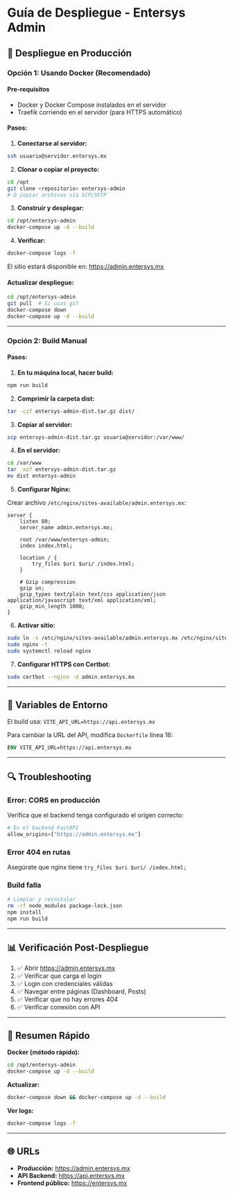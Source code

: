 # Guía de Despliegue - Entersys Admin

## 🚀 Despliegue en Producción

### Opción 1: Usando Docker (Recomendado)

#### Pre-requisitos
- Docker y Docker Compose instalados en el servidor
- Traefik corriendo en el servidor (para HTTPS automático)

#### Pasos:

1. **Conectarse al servidor:**
```bash
ssh usuario@servidor.entersys.mx
```

2. **Clonar o copiar el proyecto:**
```bash
cd /opt
git clone <repositorio> entersys-admin
# O copiar archivos via SCP/SFTP
```

3. **Construir y desplegar:**
```bash
cd /opt/entersys-admin
docker-compose up -d --build
```

4. **Verificar:**
```bash
docker-compose logs -f
```

El sitio estará disponible en: https://admin.entersys.mx

#### Actualizar despliegue:
```bash
cd /opt/entersys-admin
git pull  # Si usas git
docker-compose down
docker-compose up -d --build
```

---

### Opción 2: Build Manual

#### Pasos:

1. **En tu máquina local, hacer build:**
```bash
npm run build
```

2. **Comprimir la carpeta dist:**
```bash
tar -czf entersys-admin-dist.tar.gz dist/
```

3. **Copiar al servidor:**
```bash
scp entersys-admin-dist.tar.gz usuario@servidor:/var/www/
```

4. **En el servidor:**
```bash
cd /var/www
tar -xzf entersys-admin-dist.tar.gz
mv dist entersys-admin
```

5. **Configurar Nginx:**

Crear archivo `/etc/nginx/sites-available/admin.entersys.mx`:

```nginx
server {
    listen 80;
    server_name admin.entersys.mx;

    root /var/www/entersys-admin;
    index index.html;

    location / {
        try_files $uri $uri/ /index.html;
    }

    # Gzip compression
    gzip on;
    gzip_types text/plain text/css application/json application/javascript text/xml application/xml;
    gzip_min_length 1000;
}
```

6. **Activar sitio:**
```bash
sudo ln -s /etc/nginx/sites-available/admin.entersys.mx /etc/nginx/sites-enabled/
sudo nginx -t
sudo systemctl reload nginx
```

7. **Configurar HTTPS con Certbot:**
```bash
sudo certbot --nginx -d admin.entersys.mx
```

---

## 📝 Variables de Entorno

El build usa: `VITE_API_URL=https://api.entersys.mx`

Para cambiar la URL del API, modifica `Dockerfile` línea 16:
```dockerfile
ENV VITE_API_URL=https://api.entersys.mx
```

---

## 🔍 Troubleshooting

### Error: CORS en producción
Verifica que el backend tenga configurado el origen correcto:
```python
# En el backend FastAPI
allow_origins=["https://admin.entersys.mx"]
```

### Error 404 en rutas
Asegúrate que nginx tiene `try_files $uri $uri/ /index.html;`

### Build falla
```bash
# Limpiar y reinstalar
rm -rf node_modules package-lock.json
npm install
npm run build
```

---

## 📊 Verificación Post-Despliegue

1. ✅ Abrir https://admin.entersys.mx
2. ✅ Verificar que carga el login
3. ✅ Login con credenciales válidas
4. ✅ Navegar entre páginas (Dashboard, Posts)
5. ✅ Verificar que no hay errores 404
6. ✅ Verificar conexión con API

---

## 🎯 Resumen Rápido

**Docker (método rápido):**
```bash
cd /opt/entersys-admin
docker-compose up -d --build
```

**Actualizar:**
```bash
docker-compose down && docker-compose up -d --build
```

**Ver logs:**
```bash
docker-compose logs -f
```

---

## 🌐 URLs

- **Producción:** https://admin.entersys.mx
- **API Backend:** https://api.entersys.mx
- **Frontend público:** https://entersys.mx
